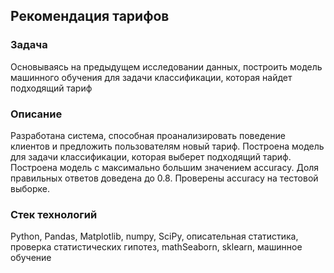## Рекомендация тарифов
### Задача
Основываясь на предыдущем исследовании данных, построить модель машинного обучения для задачи классификации, которая найдет подходящий тариф

### Описание
Разработана система, способная проанализировать поведение клиентов и предложить пользователям новый тариф. Построена модель для задачи классификации, которая выберет подходящий тариф. Построена модель с максимально большим значением accuracy. Доля правильных ответов доведена до 0.8. Проверены accuracy на тестовой выборке.

### Стек технологий
Python, Pandas, Matplotlib, numpy, SciPy, описательная статистика, проверка статистических гипотез, mathSeaborn, sklearn, машинное обучение
